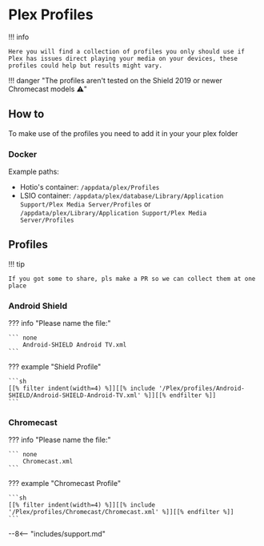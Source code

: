 # Plex Profiles

!!! info

    Here you will find a collection of profiles you only should use if Plex has issues direct playing your media on your devices, these profiles could help but results might vary.

!!! danger "The profiles aren't tested on the Shield 2019 or newer Chromecast models :warning:"

## How to

To make use of the profiles you need to add it in your your plex folder

### Docker

Example paths:

- Hotio's container: `/appdata/plex/Profiles`
- LSIO container: `/appdata/plex/database/Library/Application Support/Plex Media Server/Profiles` or `/appdata/plex/Library/Application Support/Plex Media Server/Profiles`

## Profiles

!!! tip

    If you got some to share, pls make a PR so we can collect them at one place

### Android Shield

??? info "Please name the file:"

    ``` none
        Android-SHIELD Android TV.xml
    ```

??? example "Shield Profile"

    ```sh
    [[% filter indent(width=4) %]][[% include '/Plex/profiles/Android-SHIELD/Android-SHIELD-Android-TV.xml' %]][[% endfilter %]]
    ```

### Chromecast

??? info "Please name the file:"

    ``` none
        Chromecast.xml
    ```

??? example "Chromecast Profile"

    ```sh
    [[% filter indent(width=4) %]][[% include '/Plex/profiles/Chromecast/Chromecast.xml' %]][[% endfilter %]]
    ```

--8<-- "includes/support.md"
